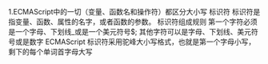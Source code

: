 1.ECMAScript中的一切（变量、函数名和操作符）都区分大小写
标识符
	标识符是指变量、函数、属性的名字，或者函数的参数。
标识符组成规则
	第一个字符必须是一个字母、下划线_或是一个美元符号$;
其他字符可以是字母、下划线、美元符号或是数字
ECMAScript 标识符采用驼峰大小写格式，也就是第一个字母小写，剩下的每个单词首字母大写
